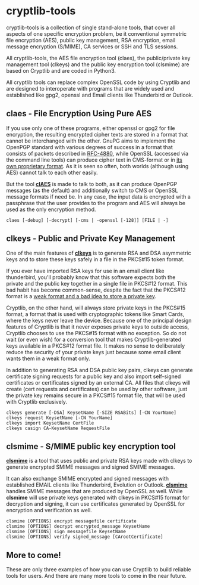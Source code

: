 # cryptlib-tools
 cryptlib-tools is a collection of single stand-alone tools, that cover all aspects
 of one specific encryption problem, be it conventional symmetric file encryption (AES),
 public key management, RSA encryption, email message encryption (S/MIME),
 CA services or SSH and TLS sessions.
 
 All cryptlib-tools, the AES file encryption tool (claes), the public/private key management
 tool (clkeys) and the public key encryption tool (clsmime) are based on Cryptlib and are
 coded in Python3.

 All cryptlib tools can replace complex OpenSSL code by using Cryptlib and are designed
 to interoperate with programs that are widely used and established like gpg2, openssl
 and Email clients like Thunderbird or Outlook.

 ## claes - File Encryption Using Pure AES
 
If you use only one of these programs, either openssl or gpg2 for file encryption, 
the resulting encrypted cipher texts are stored in a format that cannot be interchanged with the other. 
GnuPG aims to implement the OpenPGP standard with
various degrees of success in a format that consists of packets described in 
<a href="https://datatracker.ietf.org/doc/html/rfc4880">RFC-4880</a>, 
while OpenSSL (accessed via the command line tools) can produce cipher text in CMS-format or in 
<a href="https://www.openssl.org/docs/man1.1.1/man1/enc.html">its own proprietary format</a>. 
As it is seen so often, both worlds (although using AES) cannot talk to each other easily.

But the tool <a href="https://senderek.ie/cryptlib/tools/claes"><b>clAES</b></a> is made to talk to both,
as it can produce OpenPGP messages (as the default) and additionally
switch to CMS or OpenSSL message formats if need be. 
In any case, the input data is encrypted with a passphrase that the user provides to the program
and AES will always be used as the only encryption method.

```
claes [-debug] [-decrypt] [-cms | -openssl [-128]] [FILE | -]
```
## clkeys - Public and Private Key Management

One of the main features of <a href="https://senderek.ie/cryptlib/tools/clkeys"><b>clkeys</b></a> is to
generate RSA and DSA asymmetric keys and to store these keys safely in a file in the PKCS#15 token format.

If you ever have imported RSA keys for use in an email client like thunderbird, you'll probably
know that this software expects both the private and the public key together in a single file
in PKCS#12 format. This bad habit has become common-sense, despite the fact that the PKCS#12
format is a <a href="https://www.usenix.org/legacy/event/sec02/full_papers/gutmann/gutmann.pdf">
weak format and a bad idea to store a private key</a>.

Cryptlib, on the other hand, will always store private keys in the PKCS#15 format, a format that is
used with cryptographic tokens like Smart Cards, where the keys never leave the device.
Because one of the principal design features of Cryptlib is that it never exposes private keys to outside
access, Cryptlib chooses to use the PKCS#15 format with no exception. 
So do not wait (or even wish) for a conversion tool that makes Cryptlib-generated keys available in
a PKCS#12 format file. It makes no sense to deliberately reduce the security of your private keys 
just because some email client wants them in a weak format only.

In addition to generating RSA and DSA public key pairs, clkeys can generate certificate signing requests
for a public key and also import self-signed certificates or certificates signed by an external CA.
All files that clkeys will create (cert requests and certificates) can be used by other software,
just the private key remains secure in a PKCS#15 format file, that will be used with Cryptlib exclusively.

```
clkeys generate [-DSA] KeysetName [-SIZE RSABits] [-CN YourName]
clkeys request KeysetName [-CN YourName]
clkeys import KeysetName CertFile
clkeys casign CA-KeysetName RequestFile
```

## clsmime - S/MIME public key encryption tool

<a href="https://senderek.ie/cryptlib/tools/clsmime"><b>clsmime</b></a> is a tool that uses public and 
private RSA keys made with clkeys to generate encrypted SMIME messages and signed SMIME messages. 

It can also exchange SMIME encrypted and signed messages with established EMAIL clients like Thunderbird, Evolution or Outlook. 
<a href="https://senderek.ie/cryptlib/tools/clsmime"><b>clsmime</b></a> handles SMIME messages
that are produced by OpenSSL as well. While <b>clsmime</b> will use private keys generated with clkeys in PKCS#15
format for decryption and signing, it can use certificates generated by OpenSSL for encryption and
verification as well.

```
clsmime [OPTIONS] encrypt messagefile certificate
clsmime [OPTIONS] decrypt encrypted_message KeysetName
clsmime [OPTIONS] sign messagefile KeysetName
clsmime [OPTIONS] verify signed_message [CArootCertificate]
```
## More to come!

These are only three examples of how you can use Cryptlib to build reliable tools for users.
And there are many more tools to come in the near future.

